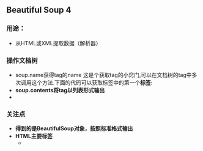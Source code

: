 ## Beautiful Soup 4
### 用途：
+ 从HTML或XML提取数据（解析器）
### 操作文档树
+ soup.name获得tag的name
  这是个获取tag的小窍门,可以在文档树的tag中多次调用这个方法.下面的代码可以获取<body>标签中的第一个<b>标签:
+ soup.contents将tag以列表形式输出
+ 
### 关注点
+ 得到的是BeautifulSoup对象，按照标准格式输出
+ HTML主要标签
  + <head> <title> <a>
+ 浏览结构化数据的方法
    1. soup.find_all()
    2. soup.find(id = '') #可以直接定位到id
+ 获取文字内容
  + soup.get_text()
+ 支持第三方解析器
  + 推荐使用lxml
+ beautifulsoup将html转换成树形结构
  + Tag对象
    1. tag.name(tag的name)
    2. tag.attrs(tag中的属性, 操作方法与字典相同)
  + NavigableString对象(包装tag中的字符串)
    1. tag.string
  + BeautifulSoup对象
    + 表示的是一个文档的全部内容.大部分时候,可以把它当作 Tag 对象
  + comment对象
    + 是一种特殊类型的NavigableString对象
